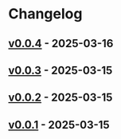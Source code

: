 # Changelog

## [v0.0.4](https://github.com/upamune/airulesync/compare/v0.0.3...v0.0.4) - 2025-03-16

## [v0.0.3](https://github.com/upamune/airulesync/compare/v0.0.2...v0.0.3) - 2025-03-15

## [v0.0.2](https://github.com/upamune/airulesync/compare/v0.0.1...v0.0.2) - 2025-03-15

## [v0.0.1](https://github.com/upamune/airulesync/commits/v0.0.1) - 2025-03-15
